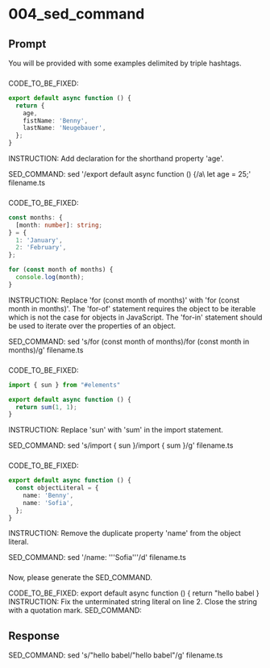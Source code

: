# 004_sed_command

## Prompt

You will be provided with some examples delimited by triple hashtags.
###
CODE_TO_BE_FIXED:
```TypeScript
export default async function () {
  return {
    age,
    fistName: 'Benny',
    lastName: 'Neugebauer',
  };
}
```
INSTRUCTION:
Add declaration for the shorthand property 'age'.

SED_COMMAND:
sed '/export default async function () {/a\\
    let age = 25;' filename.ts
###
CODE_TO_BE_FIXED:
```TypeScript
const months: {
  [month: number]: string;
} = {
  1: 'January',
  2: 'February',
};

for (const month of months) {
  console.log(month);
}
```
INSTRUCTION:
Replace 'for (const month of months)' with 'for (const month in months)'. The 'for-of' statement requires the object to be iterable which is not the case for objects in JavaScript. The 'for-in' statement should be used to iterate over the properties of an object.

SED_COMMAND:
sed 's/for (const month of months)/for (const month in months)/g' filename.ts
###
CODE_TO_BE_FIXED:
```TypeScript
import { sun } from "#elements"

export default async function () {
  return sum(1, 1);
}
```
INSTRUCTION:
Replace 'sun' with 'sum' in the import statement.

SED_COMMAND:
sed 's/import { sun }/import { sum }/g' filename.ts
###
CODE_TO_BE_FIXED:
```TypeScript
export default async function () {
  const objectLiteral = {
    name: 'Benny',
    name: 'Sofia',
  };
}
```
INSTRUCTION:
Remove the duplicate property 'name' from the object literal.

SED_COMMAND:
sed '/name: '\''Sofia'\''/d' filename.ts
###

Now, please generate the SED_COMMAND.

CODE_TO_BE_FIXED: 
export default async function () {
    return "hello babel
}
INSTRUCTION: 
Fix the unterminated string literal on line 2. Close the string with a quotation mark.
SED_COMMAND:

## Response

SED_COMMAND: sed 's/"hello babel/"hello babel"/g' filename.ts

